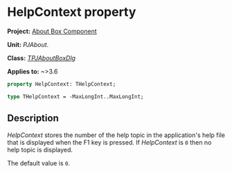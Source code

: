 # HelpContext property

**Project:** [About Box Component](../API.md)

**Unit:** _PJAbout_.

**Class:** [_TPJAboutBoxDlg_](./TPJAboutBoxDlg.md)

**Applies to:** ~>3.6

```pascal
property HelpContext: THelpContext;

type THelpContext = -MaxLongInt..MaxLongInt;
```

## Description

_HelpContext_ stores the number of the help topic in the application's help file that is displayed when the F1 key is pressed. If _HelpContext_ is `0` then no help topic is displayed.

The default value is `0`.

